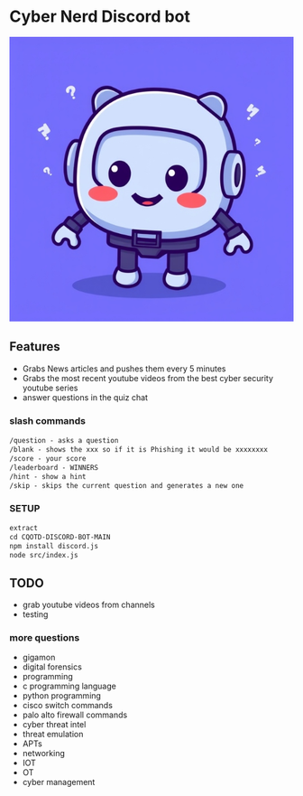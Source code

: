 # Cyber Nerd Discord bot

<div align="center">
  <img src="https://github.com/Infinit3i/cqotd-discord-bot/blob/90e4005d6b0da13ec8f1cb67ff4bda5062bd5ed9/Assets/Discord_JS_Bot.jpeg" alt="Discord Bot" width="600">
</div>

## Features
- Grabs News articles and pushes them every 5 minutes
- Grabs the most recent youtube videos from the best cyber security youtube series
- answer questions in the quiz chat

### slash commands

```
/question - asks a question
/blank - shows the xxx so if it is Phishing it would be xxxxxxxx
/score - your score
/leaderboard - WINNERS
/hint - show a hint
/skip - skips the current question and generates a new one
```


### SETUP

```
extract
cd CQOTD-DISCORD-BOT-MAIN
npm install discord.js
node src/index.js
```

## TODO

- grab youtube videos from channels
- testing

### more questions
- gigamon
- digital forensics
- programming
- c programming language
- python programming
- cisco switch commands
- palo alto firewall commands
- cyber threat intel
- threat emulation
- APTs
- networking
- IOT
- OT
- cyber management
